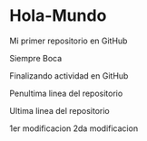 # Hola-Mundo

Mi primer repositorio en GitHub

Siempre Boca

Finalizando actividad en GitHub

Penultima linea del repositorio

Ultima linea del repositorio

1er modificacion
2da modificacion
